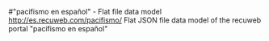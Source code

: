 #"pacifismo en español" - Flat file data model
http://es.recuweb.com/pacifismo/
Flat JSON file data model of the recuweb portal "pacifismo en español"
